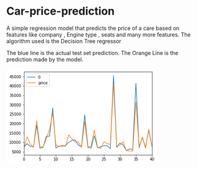 # Car-price-prediction

A simple regression model that predicts the price of a care based on features like company , Engine type , seats and many more features.
The algorithm used is the Decision Tree regressor

The blue line is the actual test set prediction.
The Orange Line is the prediction made by the model.


![](pred.png)
